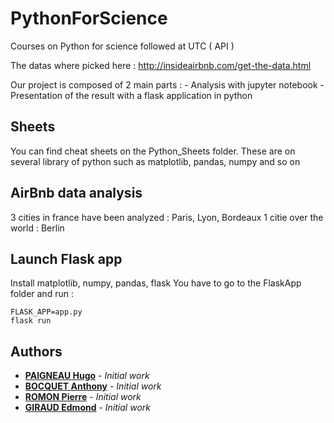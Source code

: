 # PythonForScience
Courses on Python for science followed at UTC ( API )


The datas where picked here : http://insideairbnb.com/get-the-data.html


Our project is composed of 2 main parts :
    - Analysis with jupyter notebook
    - Presentation of the result with a flask application in python

## Sheets

You can find cheat sheets on the Python_Sheets folder. These are on several library of python such as matplotlib, pandas, numpy and so on

## AirBnb data analysis

3 cities in france have been analyzed : Paris, Lyon, Bordeaux
1 citie over the world : Berlin

## Launch Flask app

Install matplotlib, numpy, pandas, flask
You have to go to the FlaskApp folder and run :

```
FLASK_APP=app.py
flask run
```

## Authors
* **[PAIGNEAU Hugo](https://github.com/hugofloter)** - *Initial work*
* **[BOCQUET Anthony](https://github.com/Bocbok)** - *Initial work*
* **[ROMON Pierre](https://github.com/CaillouxZinzin)** - *Initial work*
* **[GIRAUD Edmond](https://github.com/EdmondGi)** - *Initial work*
